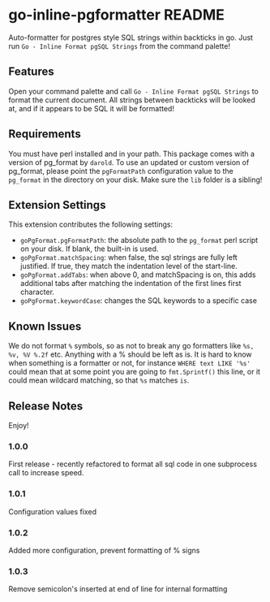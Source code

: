 # go-inline-pgformatter README

Auto-formatter for postgres style SQL strings within backticks in go.
Just run `Go - Inline Format pgSQL Strings` from the command palette!

## Features

Open your command palette and call `Go - Inline Format pgSQL Strings` to format the current document.
All strings between backticks will be looked at, and if it appears to be SQL it will be formatted!

## Requirements

You must have perl installed and in your path.
This package comes with a version of pg_format by `darold`. To use an updated or custom version of pg_format, please point
the `pgFormatPath` configuration value to the `pg_format` in the directory on your disk. Make sure the `lib` folder is a sibling!

## Extension Settings

This extension contributes the following settings:

* `goPgFormat.pgFormatPath`: the absolute path to the `pg_format` perl script on your disk. If blank, the built-in is used.
* `goPgFormat.matchSpacing`: when false, the sql strings are fully left justified. If true, they match the indentation level of the start-line.
* `goPgFormat.addTabs`: when above 0, and matchSpacing is on, this adds additional tabs after matching the indentation of the first lines first character.
* `goPgFormat.keywordCase`: changes the SQL keywords to a specific case

## Known Issues

We do not format `%` symbols, so as not to break any go formatters like `%s, %v, %V %.2f` etc. Anything with a % should be left as is.
It is hard to know when something is a formatter or not, for instance `WHERE text LIKE '%s'` could mean that at some point you are going to
`fmt.Sprintf()` this line, or it could mean wildcard matching, so that `%s` matches `is`. 

## Release Notes

Enjoy!

### 1.0.0

First release - recently refactored to format all sql code in one subprocess call to increase speed.

### 1.0.1

Configuration values fixed
### 1.0.2

Added more configuration, prevent formatting of % signs
### 1.0.3

Remove semicolon's inserted at end of line for internal formatting
